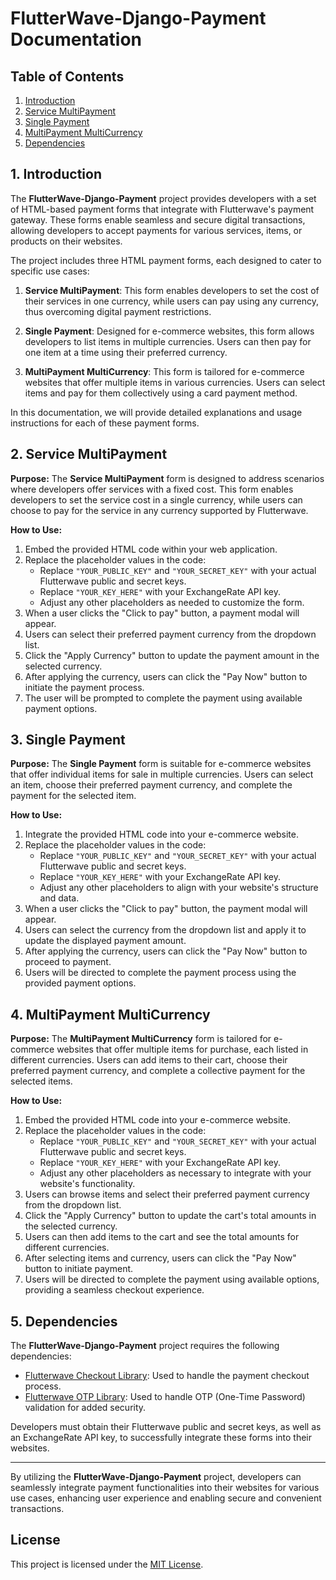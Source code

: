 # FlutterWave-Django-Payment Documentation

## Table of Contents
1. [Introduction](#introduction)
2. [Service MultiPayment](#service-multipayment)
3. [Single Payment](#single-payment)
4. [MultiPayment MultiCurrency](#multipayment-multicurrency)
5. [Dependencies](#dependencies)

## 1. Introduction <a name="introduction"></a>
The **FlutterWave-Django-Payment** project provides developers with a set of HTML-based payment forms that integrate with Flutterwave's payment gateway. These forms enable seamless and secure digital transactions, allowing developers to accept payments for various services, items, or products on their websites.

The project includes three HTML payment forms, each designed to cater to specific use cases:

1. **Service MultiPayment**: This form enables developers to set the cost of their services in one currency, while users can pay using any currency, thus overcoming digital payment restrictions.

2. **Single Payment**: Designed for e-commerce websites, this form allows developers to list items in multiple currencies. Users can then pay for one item at a time using their preferred currency.

3. **MultiPayment MultiCurrency**: This form is tailored for e-commerce websites that offer multiple items in various currencies. Users can select items and pay for them collectively using a card payment method.

In this documentation, we will provide detailed explanations and usage instructions for each of these payment forms.

## 2. Service MultiPayment <a name="service-multipayment"></a>
**Purpose:** The **Service MultiPayment** form is designed to address scenarios where developers offer services with a fixed cost. This form enables developers to set the service cost in a single currency, while users can choose to pay for the service in any currency supported by Flutterwave.

**How to Use:**

1. Embed the provided HTML code within your web application.
2. Replace the placeholder values in the code:
   - Replace `"YOUR_PUBLIC_KEY"` and `"YOUR_SECRET_KEY"` with your actual Flutterwave public and secret keys.
   - Replace `"YOUR_KEY_HERE"` with your ExchangeRate API key.
   - Adjust any other placeholders as needed to customize the form.
3. When a user clicks the "Click to pay" button, a payment modal will appear.
4. Users can select their preferred payment currency from the dropdown list.
5. Click the "Apply Currency" button to update the payment amount in the selected currency.
6. After applying the currency, users can click the "Pay Now" button to initiate the payment process.
7. The user will be prompted to complete the payment using available payment options.

## 3. Single Payment <a name="single-payment"></a>
**Purpose:** The **Single Payment** form is suitable for e-commerce websites that offer individual items for sale in multiple currencies. Users can select an item, choose their preferred payment currency, and complete the payment for the selected item.

**How to Use:**

1. Integrate the provided HTML code into your e-commerce website.
2. Replace the placeholder values in the code:
   - Replace `"YOUR_PUBLIC_KEY"` and `"YOUR_SECRET_KEY"` with your actual Flutterwave public and secret keys.
   - Replace `"YOUR_KEY_HERE"` with your ExchangeRate API key.
   - Adjust any other placeholders to align with your website's structure and data.
3. When a user clicks the "Click to pay" button, the payment modal will appear.
4. Users can select the currency from the dropdown list and apply it to update the displayed payment amount.
5. After applying the currency, users can click the "Pay Now" button to proceed to payment.
6. Users will be directed to complete the payment process using the provided payment options.

## 4. MultiPayment MultiCurrency <a name="multipayment-multicurrency"></a>
**Purpose:** The **MultiPayment MultiCurrency** form is tailored for e-commerce websites that offer multiple items for purchase, each listed in different currencies. Users can add items to their cart, choose their preferred payment currency, and complete a collective payment for the selected items.

**How to Use:**

1. Embed the provided HTML code into your e-commerce website.
2. Replace the placeholder values in the code:
   - Replace `"YOUR_PUBLIC_KEY"` and `"YOUR_SECRET_KEY"` with your actual Flutterwave public and secret keys.
   - Replace `"YOUR_KEY_HERE"` with your ExchangeRate API key.
   - Adjust any other placeholders as necessary to integrate with your website's functionality.
3. Users can browse items and select their preferred payment currency from the dropdown list.
4. Click the "Apply Currency" button to update the cart's total amounts in the selected currency.
5. Users can then add items to the cart and see the total amounts for different currencies.
6. After selecting items and currency, users can click the "Pay Now" button to initiate payment.
7. Users will be directed to complete the payment using available options, providing a seamless checkout experience.

## 5. Dependencies <a name="dependencies"></a>
The **FlutterWave-Django-Payment** project requires the following dependencies:

- [Flutterwave Checkout Library](https://checkout.flutterwave.com/v3.js): Used to handle the payment checkout process.
- [Flutterwave OTP Library](https://api.flutterwave.com/v3/otps): Used to handle OTP (One-Time Password) validation for added security.

Developers must obtain their Flutterwave public and secret keys, as well as an ExchangeRate API key, to successfully integrate these forms into their websites.

---

By utilizing the **FlutterWave-Django-Payment** project, developers can seamlessly integrate payment functionalities into their websites for various use cases, enhancing user experience and enabling secure and convenient transactions.

## License

This project is licensed under the [MIT License](LICENSE).
